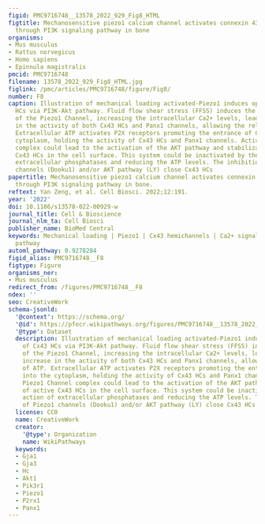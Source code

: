 ```yaml
---
figid: PMC9716748__13578_2022_929_Fig8_HTML
figtitle: Mechanosensitive piezo1 calcium channel activates connexin 43 hemichannels
  through PI3K signaling pathway in bone
organisms:
- Mus musculus
- Rattus norvegicus
- Homo sapiens
- Epinnula magistralis
pmcid: PMC9716748
filename: 13578_2022_929_Fig8_HTML.jpg
figlink: /pmc/articles/PMC9716748/figure/Fig8/
number: F8
caption: Illustration of mechanical loading activated-Piezo1 induces opening of Cx43
  HCs via PI3K-Akt pathway. Fluid flow shear stress (FFSS) induces the activation
  of the Piezo1 Channel, increasing the intracellular Ca2+ levels, leading to an increase
  in the activity of both Cx43 HCs and Panx1 channels, allowing the release of ATP.
  Extracellular ATP activates P2X receptors promoting the entrance of Ca2+ into the
  cytoplasm, holding the activity of Cx43 HCs and Panx1 channels. Active Piezo1 Channel
  complex could lead to the activation of the AKT pathway and stabilization of active
  Cx43 HCs in the cell surface. This system could be inactivated by the action of
  extracellular phosphatases and reducing the ATP levels. The inhibition of Piezo1
  channels (Dooku1) and/or AKT pathway (LY) close Cx43 HCs
papertitle: Mechanosensitive piezo1 calcium channel activates connexin 43 hemichannels
  through PI3K signaling pathway in bone.
reftext: Yan Zeng, et al. Cell Biosci. 2022;12:191.
year: '2022'
doi: 10.1186/s13578-022-00929-w
journal_title: Cell & Bioscience
journal_nlm_ta: Cell Biosci
publisher_name: BioMed Central
keywords: Mechanical loading | Piezo1 | Cx43 hemichannels | Ca2+ signal | PI3K-Akt
  pathway
automl_pathway: 0.9278284
figid_alias: PMC9716748__F8
figtype: Figure
organisms_ner:
- Mus musculus
redirect_from: /figures/PMC9716748__F8
ndex: ''
seo: CreativeWork
schema-jsonld:
  '@context': https://schema.org/
  '@id': https://pfocr.wikipathways.org/figures/PMC9716748__13578_2022_929_Fig8_HTML.html
  '@type': Dataset
  description: Illustration of mechanical loading activated-Piezo1 induces opening
    of Cx43 HCs via PI3K-Akt pathway. Fluid flow shear stress (FFSS) induces the activation
    of the Piezo1 Channel, increasing the intracellular Ca2+ levels, leading to an
    increase in the activity of both Cx43 HCs and Panx1 channels, allowing the release
    of ATP. Extracellular ATP activates P2X receptors promoting the entrance of Ca2+
    into the cytoplasm, holding the activity of Cx43 HCs and Panx1 channels. Active
    Piezo1 Channel complex could lead to the activation of the AKT pathway and stabilization
    of active Cx43 HCs in the cell surface. This system could be inactivated by the
    action of extracellular phosphatases and reducing the ATP levels. The inhibition
    of Piezo1 channels (Dooku1) and/or AKT pathway (LY) close Cx43 HCs
  license: CC0
  name: CreativeWork
  creator:
    '@type': Organization
    name: WikiPathways
  keywords:
  - Gja1
  - Gja3
  - Hc
  - Akt1
  - Pik3r1
  - Piezo1
  - P2rx1
  - Panx1
---
```

